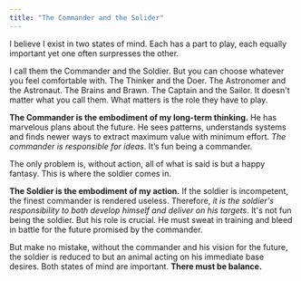 ```yaml
---
title: "The Commander and the Solider"
---
```


I believe I exist in two states of mind. Each has a part to play, each equally important yet one often surpresses the other. 

I call them the Commander and the Soldier. But you can choose whatever you feel comfortable with. The Thinker and the Doer. The Astronomer and the Astronaut. The Brains and Brawn. The Captain and the Sailor. It doesn't matter what you call them. What matters is the role they have to play. 

**The Commander is the embodiment of my long-term thinking.** He has marvelous plans about the future. He sees patterns, understands systems and finds newer ways to extract maximum value with minimum effort. *The commander is responsible for ideas*. It’s fun being a commander. 

The only problem is, without action, all of what is said is but a happy fantasy. This is where the soldier comes in. 

**The Soldier is the embodiment of my action.** If the soldier is incompetent, the finest commander is rendered useless. Therefore, *it is the soldier's responsibility to both develop himself and deliver on his targets*. It's not fun being the soldier. But his role is crucial. He must sweat in training and bleed in battle for the future promised by the commander. 

But make no mistake, without the commander and his vision for the future, the soldier is reduced to but an animal acting on his immediate base desires. Both states of mind are important. **There must be balance.** 
